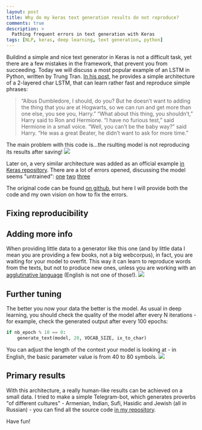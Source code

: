 ```yaml
---
layout: post
title: Why do my keras text generation results do not reproduce?
comments: true
description: >
  Pathing frequent errors in text generation with Keras
tags: [NLP, keras, deep learning, text generation, python]
---
```


Buildind a simple and nice text generator in Keras is not a difficult task, yet there are a few mistakes in the framework, that prevent you from succeeding.
Today we will discuss a most popular example of an LSTM in Python, written by Trung Tran. [In his post](https://chunml.github.io/ChunML.github.io/project/Creating-Text-Generator-Using-Recurrent-Neural-Network/), he provides a simple architecture of a 2-layered char LSTM, that can learn rather fast and reproduce simple phrases:
> “Albus Dumbledore, I should, do you? But he doesn’t want to adding the thing that you are at Hogwarts, so we can run and get more than one else, you see you, Harry.”
> “What about this thing, you shouldn’t,” Harry said to Ron and Hermione. “I have no furious test,” said Hermione in a small voice.
> “Well, you can’t be the baby way?” said Harry. “He was a great Beater, he didn’t want to ask for more time.”

The main problem with this code is...the rsulting model is not reproducing its results after saving!
![](https://d3ebicv0uqgr7t.cloudfront.net/images/tarsier.png)

Later on, a very similar architecture was added as an official example [in Keras repository](https://github.com/keras-team/keras/blob/master/examples/lstm_text_generation.py).
There are a lot of errors opened, discussing the model seems "untrained":
[one]() [two]() [three]()


The original code can be found [on github](https://github.com/ChunML/text-generator/), but here I will provide both the code and my own vision on how to fix the errors.

## Fixing reproducibility


## Adding more info
When providing little  data to a generator like this one (and by little data I mean you are providing a few books, not a big webcorpus), in fact, you are waiting for your model to overfit. This way it can learn to reproduce words from the texts, but not to produce new ones, unless you are working with an [agglutinative language](https://en.wikipedia.org/wiki/Agglutinative_language) (English is not one of those!).
![](https://blog.datasciencedojo.com/wp-content/uploads/2016/04/generate-3.png)



## Further tuning
The better you now your data the better is the model. As usual in deep learning, you should check the quality of the model after every N iterations - for example, check the generated output after every 100 epochs:

```python
if nb_epoch % 10 == 0:
    generate_text(model, 20, VOCAB_SIZE, ix_to_char)
```
You can adjust the length of the context your model is looking at - in English, the basic parameter value is from 40 to 80 symbols.
![](https://cdn-images-1.medium.com/max/1600/1*gCWUibmQ8rszKxI3G19KmA.jpeg)

## Primary results
With this architecture, a really human-like results can be achieved on a small data. I tried to make a simple Telegram-bot, which generates proverbs "of different cultures" - Armenian, Indian, Sufi, Hasidic and Jewish (all in Russian) - you can find all the source code [in my repository](https://github.com/TatianaShavrina/NeuroBasnya/). 

Have fun!
